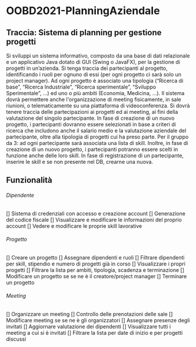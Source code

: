 # OOBD2021-PlanningAziendale

## Traccia: Sistema di planning per gestione progetti
Si sviluppi un sistema informativo, composto da una base di dati relazionale e un applicativo Java dotato di GUI (Swing o JavaFX), per la gestione di progetti in un’azienda. Si tenga traccia dei partecipanti al progetto, identificando i ruoli per ognuno di essi (per ogni progetto ci sarà solo un project manager). Ad ogni progetto è associato una tipologia (“Ricerca di base”, “Ricerca Industriale”, “Ricerca sperimentale”, “Sviluppo Sperimentale”, ...) ed uno o più ambiti (Economia, Medicina, …). Il sistema dovrà permettere anche l'organizzazione di meeting fisicamente, in sale riunioni, o telematicamente su una piattaforma di videoconferenza. Si dovrà tenere traccia delle partecipazioni ai progetti ed ai meeting, ai fini della valutazione del singolo partecipante. In fase di creazione di un nuovo progetto, i partecipanti dovranno essere selezionati in base a criteri di ricerca che includono anche il salario medio e la valutazione aziendale del partecipante, oltre alla tipologia di progetti cui ha preso parte. Per il gruppo da 3: ad ogni partecipante sarà associata una lista di skill. Inoltre, in fase di creazione di un nuovo progetto, i partecipanti potranno essere scelti in funzione anche delle loro skill. In fase di registrazione di un partecipante, inserire le skill e se non presente nel DB, crearne una nuova.

## Funzionalità
###### Dipendente
[] Sistema di credenziali con accesso e creazione account
  [] Generazione del codice fiscale
[] Visualizzare e modificare le informazioni del proprio account
[] Vedere e modificare le proprie skill lavorative

###### Progetto
[] Creare un progetto
  [] Assegnare dipendenti e ruoli
    [] Filtrare dipendenti per skill, stipendio e numero di progetti già in corso
[] Visualizzare i propri progetti
  [] Filtrare la lista per ambiti, tipologia, scadenza e terminazione
[] Modificare un progetto se se ne è il creatore/project manager
  [] Terminare un progetto

###### Meeting
[] Organizzare un meeting
  [] Controllo delle prenotazioni delle sale
[] Modificare meeting se se ne è gli organizzatori
  [] Assegnare presenze degli invitati
    [] Aggiornare valutazione dei dipendenti
[] Visualizzare tutti i meeting a cui si è invitati
  [] Filtrare la lista per date di inizio e per progetti discussi
